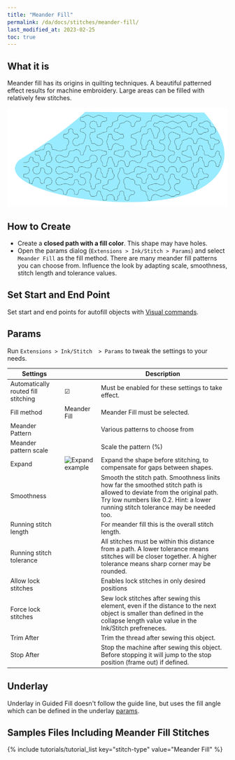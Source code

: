 ```yaml
---
title: "Meander Fill"
permalink: /da/docs/stitches/meander-fill/
last_modified_at: 2023-02-25
toc: true
---
```

## What it is

Meander fill has its origins in quilting techniques. A beautiful patterned effect results for machine embroidery. Large areas can be filled with relatively few stitches.

![Meander stitch detail](/assets/images/docs/meander-fill.png)

## How to Create

* Create a **closed path with a fill color**. This shape may have holes.
* Open the params dialog (`Extensions > Ink/Stitch > Params`) and select `Meander Fill` as the fill method.
  There are many meander fill patterns you can choose from. Influence the look by adapting scale, smoothness, stitch length and tolerance values.

## Set Start and End Point

Set start and end points for autofill objects with [Visual commands](/docs/commands/).

## Params

Run `Extensions > Ink/Stitch  > Params` to tweak the settings to your needs.

Settings||Description
---|---|---
Automatically routed fill stitching| ☑ |Must be enabled for these settings to take effect.
Fill method          |Meander Fill|Meander Fill must be selected.
Meander Pattern      ||Various patterns to choose from
Meander pattern scale||Scale the pattern (%)
Expand               |![Expand example](/assets/images/docs/params-fill-expand.png)  |Expand the shape before stitching, to compensate for gaps between shapes.
Smoothness           ||Smooth the stitch path. Smoothness linits how far the smoothed stitch path is allowed to deviate from the original path. Try low numbers like 0.2. Hint: a lower running stitch tolerance may be needed too.
Running stitch length||For meander fill this is the overall stitch length.
Running stitch tolerance||All stitches must be within this distance from a path. A lower tolerance means stitches will be closer together. A higher tolerance means sharp corner may be rounded.
Allow lock stitches  ||Enables lock stitches in only desired positions
Force lock stitches  ||Sew lock stitches after sewing this element, even if the distance to the next object is smaller than defined in the collapse length value value in the Ink/Stitch prefreneces.
Trim After           ||Trim the thread after sewing this object.
Stop After           ||Stop the machine after sewing this object. Before stopping it will jump to the stop position (frame out) if defined.

## Underlay

Underlay in Guided Fill doesn't follow the guide line, but uses the fill angle which can be defined in the underlay [params](/docs/stitches/fill-stitch#underlay).

## Samples Files Including Meander Fill Stitches
{% include tutorials/tutorial_list key="stitch-type" value="Meander Fill" %}
